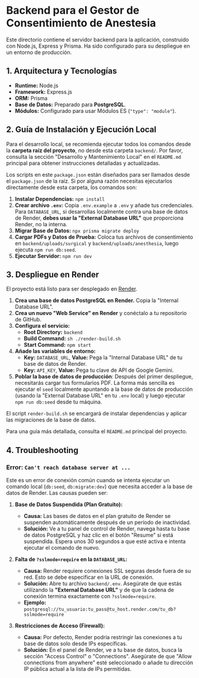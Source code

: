 
# Backend para el Gestor de Consentimiento de Anestesia

Este directorio contiene el servidor backend para la aplicación, construido con Node.js, Express y Prisma. Ha sido configurado para su despliegue en un entorno de producción.

## 1. Arquitectura y Tecnologías

- **Runtime:** Node.js
- **Framework:** Express.js
- **ORM:** Prisma
- **Base de Datos:** Preparado para **PostgreSQL**.
- **Módulos:** Configurado para usar Módulos ES (`"type": "module"`).

## 2. Guía de Instalación y Ejecución Local

Para el desarrollo local, se recomienda ejecutar todos los comandos desde la **carpeta raíz del proyecto**, no desde esta carpeta `backend/`. Por favor, consulta la sección "Desarrollo y Mantenimiento Local" en el `README.md` principal para obtener instrucciones detalladas y actualizadas.

Los scripts en este `package.json` están diseñados para ser llamados desde el `package.json` de la raíz. Si por alguna razón necesitas ejecutarlos directamente desde esta carpeta, los comandos son:

1.  **Instalar Dependencias:** `npm install`
2.  **Crear archivo `.env`:** Copia `.env.example` a `.env` y añade tus credenciales. Para `DATABASE_URL`, si desarrollas localmente contra una base de datos de Render, **debes usar la "External Database URL"** que proporciona Render, no la interna.
3.  **Migrar Base de Datos:** `npx prisma migrate deploy`
4.  **Cargar PDFs y Datos de Prueba:** Coloca tus archivos de consentimiento en `backend/uploads/surgical` y `backend/uploads/anesthesia`, luego ejecuta `npm run db:seed`.
5.  **Ejecutar Servidor:** `npm run dev`

## 3. Despliegue en Render

El proyecto está listo para ser desplegado en [Render](https://render.com/).

1.  **Crea una base de datos PostgreSQL en Render.** Copia la "Internal Database URL".
2.  **Crea un nuevo "Web Service" en Render** y conéctalo a tu repositorio de GitHub.
3.  **Configura el servicio:**
    - **Root Directory:** `backend`
    - **Build Command:** `sh ./render-build.sh`
    - **Start Command:** `npm start`
4.  **Añade las variables de entorno:**
    - **Key:** `DATABASE_URL`, **Value:** Pega la "Internal Database URL" de tu base de datos de Render.
    - **Key:** `API_KEY`, **Value:** Pega tu clave de API de Google Gemini.
5. **Poblar la base de datos de producción**: Después del primer despliegue, necesitarás cargar tus formularios PDF. La forma más sencilla es ejecutar el `seed` localmente apuntando a la base de datos de producción (usando la "External Database URL" en tu `.env` local) y luego ejecutar `npm run db:seed` desde tu máquina.

El script `render-build.sh` se encargará de instalar dependencias y aplicar las migraciones de la base de datos.

Para una guía más detallada, consulta el `README.md` principal del proyecto.

## 4. Troubleshooting

### Error: `Can't reach database server at ...`

Este es un error de conexión común cuando se intenta ejecutar un comando local (`db:seed`, `db:migrate:dev`) que necesita acceder a la base de datos de Render. Las causas pueden ser:

1.  **Base de Datos Suspendida (Plan Gratuito):**
    - **Causa:** Las bases de datos en el plan gratuito de Render se suspenden automáticamente después de un período de inactividad.
    - **Solución:** Ve a tu panel de control de Render, navega hasta tu base de datos PostgreSQL y haz clic en el botón "Resume" si está suspendida. Espera unos 30 segundos a que esté activa e intenta ejecutar el comando de nuevo.

2.  **Falta de `?sslmode=require` en la `DATABASE_URL`:**
    - **Causa:** Render requiere conexiones SSL seguras desde fuera de su red. Esto se debe especificar en la URL de conexión.
    - **Solución:** Abre tu archivo `backend/.env`. Asegúrate de que estás utilizando la **"External Database URL"** y de que la cadena de conexión termina exactamente con `?sslmode=require`.
    - **Ejemplo:** `postgresql://tu_usuario:tu_pass@tu_host.render.com/tu_db?sslmode=require`

3.  **Restricciones de Acceso (Firewall):**
    - **Causa:** Por defecto, Render podría restringir las conexiones a tu base de datos solo desde IPs específicas.
    - **Solución:** En el panel de Render, ve a tu base de datos, busca la sección "Access Control" o "Connections". Asegúrate de que "Allow connections from anywhere" esté seleccionado o añade tu dirección IP pública actual a la lista de IPs permitidas.
